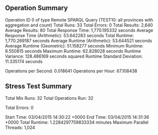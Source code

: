 Operation Summary
-----------------

Operation ID 0 of type Remote SPARQL Query (TEST10: all provinces with aggregation and count)
Total Runs: 33
Total Errors: 0
Total Results: 2,640
Average Results: 80
Total Response Time: 1,770.195332 seconds
Average Response Time (Arithmetic): 53.642283 seconds
Total Runtime: 1,770.269187 seconds
Average Runtime (Arithmetic): 53.644521 seconds
Average Runtime (Geometric): 51.158277 seconds
Minimum Runtime: 8.550815 seconds
Maximum Runtime: 62.828028 seconds
Runtime Variance: 128.486169 seconds squared
Runtime Standard Deviation: 11.335174 seconds

Operations per Second: 0.018641
Operations per Hour: 67.108438

Stress Test Summary
-----------------

Total Mix Runs: 32
Total Operations Run: 32

Total Errors: 0

Start Time: 03/04/2015 14:30:22 +0000
End Time: 03/04/2015 14:31:36 +0000
Total Runtime: 1.2284297759833334 minutes
Maximum Parallel Threads: 1,024
